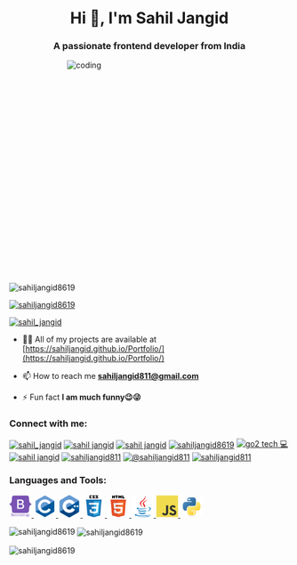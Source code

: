 <h1 align="center">Hi 👋, I'm Sahil Jangid</h1>
<h3 align="center">A passionate frontend developer from India</h3>
<img src="https://media0.giphy.com/media/qgQUggAC3Pfv687qPC/giphy.gif" alt="coding" align = "right" width="400px" height="400">
<p align="left"> <img src="https://komarev.com/ghpvc/?username=sahiljangid8619&label=Profile%20views&color=0e75b6&style=flat" alt="sahiljangid8619" /> </p>

<p align="left"> <a href="https://github.com/ryo-ma/github-profile-trophy"><img src="https://github-profile-trophy.vercel.app/?username=sahiljangid8619" alt="sahiljangid8619" /></a> </p>

<p align="left"> <a href="https://twitter.com/sahil_jangid" target="blank"><img src="https://img.shields.io/twitter/follow/sahil_jangid?logo=twitter&style=for-the-badge" alt="sahil_jangid" /></a> </p>

- 👨‍💻 All of my projects are available at [https://sahiljangid.github.io/Portfolio/](https://sahiljangid.github.io/Portfolio/)

- 📫 How to reach me **sahiljangid811@gmail.com**

- ⚡ Fun fact **I am much funny😉😜**

<h3 align="left">Connect with me:</h3>
<p align="left">
<a href="https://twitter.com/sahil_jangid" target="blank"><img align="center" src="https://raw.githubusercontent.com/rahuldkjain/github-profile-readme-generator/master/src/images/icons/Social/twitter.svg" alt="sahil_jangid" height="30" width="40" /></a>
<a href="https://linkedin.com/in/sahil jangid" target="blank"><img align="center" src="https://raw.githubusercontent.com/rahuldkjain/github-profile-readme-generator/master/src/images/icons/Social/linked-in-alt.svg" alt="sahil jangid" height="30" width="40" /></a>
<a href="https://fb.com/sahil jangid" target="blank"><img align="center" src="https://raw.githubusercontent.com/rahuldkjain/github-profile-readme-generator/master/src/images/icons/Social/facebook.svg" alt="sahil jangid" height="30" width="40" /></a>
<a href="https://instagram.com/sahiljangid8619" target="blank"><img align="center" src="https://raw.githubusercontent.com/rahuldkjain/github-profile-readme-generator/master/src/images/icons/Social/instagram.svg" alt="sahiljangid8619" height="30" width="40" /></a>
<a href="https://www.youtube.com/c/go2 tech 💻" target="blank"><img align="center" src="https://raw.githubusercontent.com/rahuldkjain/github-profile-readme-generator/master/src/images/icons/Social/youtube.svg" alt="go2 tech 💻" height="30" width="40" /></a>
<a href="https://www.hackerrank.com/sahil jangid" target="blank"><img align="center" src="https://raw.githubusercontent.com/rahuldkjain/github-profile-readme-generator/master/src/images/icons/Social/hackerrank.svg" alt="sahil jangid" height="30" width="40" /></a>
<a href="https://www.leetcode.com/sahiljangid811" target="blank"><img align="center" src="https://raw.githubusercontent.com/rahuldkjain/github-profile-readme-generator/master/src/images/icons/Social/leet-code.svg" alt="sahiljangid811" height="30" width="40" /></a>
<a href="https://www.hackerearth.com/@sahiljangid811" target="blank"><img align="center" src="https://raw.githubusercontent.com/rahuldkjain/github-profile-readme-generator/master/src/images/icons/Social/hackerearth.svg" alt="@sahiljangid811" height="30" width="40" /></a>
<a href="https://auth.geeksforgeeks.org/user/sahiljangid811" target="blank"><img align="center" src="https://raw.githubusercontent.com/rahuldkjain/github-profile-readme-generator/master/src/images/icons/Social/geeks-for-geeks.svg" alt="sahiljangid811" height="30" width="40" /></a>
</p>

<h3 align="left">Languages and Tools:</h3>
<p align="left"> <a href="https://getbootstrap.com" target="_blank" rel="noreferrer"> <img src="https://raw.githubusercontent.com/devicons/devicon/master/icons/bootstrap/bootstrap-plain-wordmark.svg" alt="bootstrap" width="40" height="40"/> </a> <a href="https://www.cprogramming.com/" target="_blank" rel="noreferrer"> <img src="https://raw.githubusercontent.com/devicons/devicon/master/icons/c/c-original.svg" alt="c" width="40" height="40"/> </a> <a href="https://www.w3schools.com/cpp/" target="_blank" rel="noreferrer"> <img src="https://raw.githubusercontent.com/devicons/devicon/master/icons/cplusplus/cplusplus-original.svg" alt="cplusplus" width="40" height="40"/> </a> <a href="https://www.w3schools.com/css/" target="_blank" rel="noreferrer"> <img src="https://raw.githubusercontent.com/devicons/devicon/master/icons/css3/css3-original-wordmark.svg" alt="css3" width="40" height="40"/> </a> <a href="https://www.w3.org/html/" target="_blank" rel="noreferrer"> <img src="https://raw.githubusercontent.com/devicons/devicon/master/icons/html5/html5-original-wordmark.svg" alt="html5" width="40" height="40"/> </a> <a href="https://www.java.com" target="_blank" rel="noreferrer"> <img src="https://raw.githubusercontent.com/devicons/devicon/master/icons/java/java-original.svg" alt="java" width="40" height="40"/> </a> <a href="https://developer.mozilla.org/en-US/docs/Web/JavaScript" target="_blank" rel="noreferrer"> <img src="https://raw.githubusercontent.com/devicons/devicon/master/icons/javascript/javascript-original.svg" alt="javascript" width="40" height="40"/> </a> <a href="https://www.python.org" target="_blank" rel="noreferrer"> <img src="https://raw.githubusercontent.com/devicons/devicon/master/icons/python/python-original.svg" alt="python" width="40" height="40"/> </a> </p>

<p><img align="left" src="https://github-readme-stats.vercel.app/api/top-langs?username=sahiljangid8619&show_icons=true&locale=en&layout=compact" alt="sahiljangid8619" /></p>

<p>&nbsp;<img align="center" src="https://github-readme-stats.vercel.app/api?username=sahiljangid8619&show_icons=true&locale=en" alt="sahiljangid8619" /></p>

<p><img align="center" src="https://github-readme-streak-stats.herokuapp.com/?user=sahiljangid8619&" alt="sahiljangid8619" /></p>
